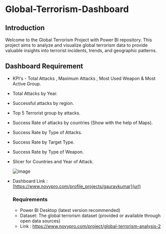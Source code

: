 # Global-Terrorism-Dashboard

## Introduction
Welcome to the Global Terrorism Project with Power BI repository. This project aims to analyze and visualize global terrorism data to provide valuable insights into terrorist incidents, trends, and geographic patterns.

## Dashboard Requirement
* KPI's - Total Attacks , Maximum Attacks , Most Used Weapon & Most Active Group.
* Total Attacks by Year.
* Successful attacks by region.
* Top 5 Terrorist group by attacks.
* Success Rate of attacks by countries (Show with the help of Maps).
* Success Rate by Type of Attacks.
* Success Rate by Target Type.
* Success Rate by Type of Weapon.
* Slicer for Countries and Year of Attack.

  
  ![image](https://github.com/gaurrav1993/Global-Terrorism-Dashboard/assets/97343139/4ad6587c-03f4-44a1-8089-8fc836a01f35)
* Dashboard Link : [https://www.novypro.com/profile_projects/gauravkumar](url)

  ### Requirements
  * Power BI Desktop (latest version recommended)
  * Dataset: The global terrorism dataset (provided or available through open data sources)
  * Link : [https://www.novypro.com/project/global-terrorism-analysis-2
](url)
